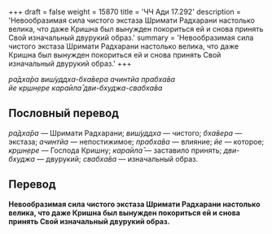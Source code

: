 +++
draft = false
weight = 15870
title = 'ЧЧ Ади 17.292'
description = 'Невообразимая сила чистого экстаза Шримати Радхарани настолько велика, что даже Кришна был вынужден покориться ей и снова принять Свой изначальный двурукий образ.'
summary = 'Невообразимая сила чистого экстаза Шримати Радхарани настолько велика, что даже Кришна был вынужден покориться ей и снова принять Свой изначальный двурукий образ.'
+++

_ра̄дха̄ра виш́уддха-бха̄вера ачинтйа прабха̄ва  
йе кр̣шн̣ере кара̄ила̄ дви-бхуджа-свабха̄ва_

## Пословный перевод

_ра̄дха̄ра_ — Шримати Радхарани; _виш́уддха_ — чистого; _бха̄вера_ — экстаза; _ачинтйа_ — непостижимое; _прабха̄ва_ — влияние; _йе_ — которое; _кр̣шн̣ере_ — Господа Кришну; _кара̄ила̄_ — заставило принять; _дви_\-_бхуджа_ — двурукий; _свабха̄ва_ — изначальный образ.

## Перевод

**Невообразимая сила чистого экстаза Шримати Радхарани настолько велика, что даже Кришна был вынужден покориться ей и снова принять Свой изначальный двурукий образ.**
